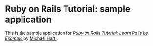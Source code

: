 # Ruby on Rails Tutorial: sample application

This is the sample application for
[ *Ruby on Rails Tutorial: Learn Rails by Example* ](http://railstutorial.org/)
by [Michael Hartl](http://michaelhartl.com/).